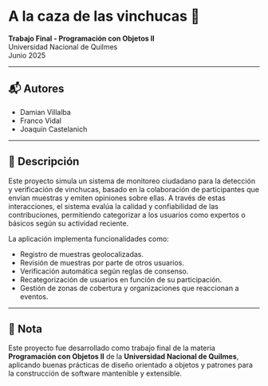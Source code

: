 # A la caza de las vinchucas 🐞  
**Trabajo Final - Programación con Objetos II**  
Universidad Nacional de Quilmes  
Junio 2025

---

## 📬 Autores

- Damian Villalba  
- Franco Vidal  
- Joaquín Castelanich

---

## 📘 Descripción

Este proyecto simula un sistema de monitoreo ciudadano para la detección y verificación de vinchucas, basado en la colaboración de participantes que envían muestras y emiten opiniones sobre ellas. A través de estas interacciones, el sistema evalúa la calidad y confiabilidad de las contribuciones, permitiendo categorizar a los usuarios como expertos o básicos según su actividad reciente.

La aplicación implementa funcionalidades como:
- Registro de muestras geolocalizadas.
- Revisión de muestras por parte de otros usuarios.
- Verificación automática según reglas de consenso.
- Recategorización de usuarios en función de su participación.
- Gestión de zonas de cobertura y organizaciones que reaccionan a eventos.

---

## 📝 Nota

Este proyecto fue desarrollado como trabajo final de la materia **Programación con Objetos II** de la **Universidad Nacional de Quilmes**, aplicando buenas prácticas de diseño orientado a objetos y patrones para la construcción de software mantenible y extensible.
